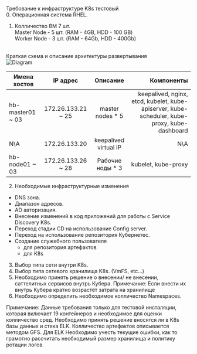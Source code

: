 Требование к инфраструктуре K8s тестовый  
0. Операционная система RHEL.  
1. Колличество ВМ 7  шт.  
Master Node - 5 шт. (RAM - 4GB, HDD - 100 GB)  
Worker Node - 3 шт. (RAM - 64Gb, HDD - 400Gb)  


<br>Краткая схема и описание архитектуры развертывания  
![Diagram](https://hsto.org/webt/qo/mi/un/qomiunfreqwd2oyor5h-hjrjzm8.png)  


| Имена хостов  | IP адрес|Описание  | Компоненты| 
| ------------- |:-------:|:-------: | -----:    |
|hb-master01 ~ 03| 	172.26.133.21 ~ 25| master nodes * 5|keepalived, nginx, etcd, kubelet, kube-apiserver, kube-scheduler, kube-proxy, kube-dashboard|
|N\A |	172.26.133.20 |	keepalived virtual IP |	N\A|
|hb-node01 ~ 03 |	172.26.133.26 ~ 28 	|Рабочие ноды * 3 	|kubelet, kube-proxy|

2. Необходимые инфраструктурные изменения
- DNS зона.
- Диапазон  адресов.
- AD авторизация.
- Внесение изменений в код приложений для работы с Service Discovery K8s.
- Переход стадии CD на использование Config server.
- Переход на использование репозитория Кубернетес.
- Создание служебного пользователя
  - для репозитория артефактов
  - для К8s
3. Выбор типа сети внутри K8s.
4. Выбор типа сетевого хранилища K8s. (VmFS, etc...)
5. Необходимо принять решение о внесении/ не внесении, саттелитных сервисов внутрь Кубера.
Примечание: Если внести их внутрь Кубера кратно возрастёт затрата на хранилище
6. Необходимо определить необходимое колличество Namespaces.

Примечание: Данные требования только для тестовой инсталяции, которая включает 19 контейнеров и необходимое для оценки колличество сред. Необходимо принять решение вносятся ли в K8s базы данных и стека ELK. Колличество артефактов описывается методом GFS. 
Для ELK Необходимо учесть текущие ошибки, как то грамотно рассчитать необходимый размер хранилища и политику ротации логов.

